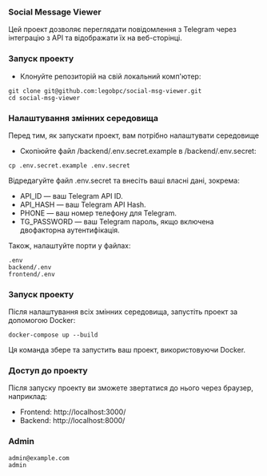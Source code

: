 ### Social Message Viewer
Цей проект дозволяє переглядати повідомлення з Telegram через інтеграцію з API та відображати їх на веб-сторінці.

### Запуск проекту
- Клонуйте репозиторій на свій локальний комп'ютер:

```
git clone git@github.com:legobpc/social-msg-viewer.git
cd social-msg-viewer
```

### Налаштування змінних середовища
Перед тим, як запускати проект, вам потрібно налаштувати середовище
- Скопіюйте файл /backend/.env.secret.example в /backend/.env.secret:

```
cp .env.secret.example .env.secret
```
Відредагуйте файл .env.secret та внесіть ваші власні дані, зокрема:

- API_ID — ваш Telegram API ID.
- API_HASH — ваш Telegram API Hash.
- PHONE — ваш номер телефону для Telegram.
- TG_PASSWORD — ваш Telegram пароль, якщо включена двофакторна аутентифікація.

Також, налаштуйте порти у файлах:
```
.env
backend/.env
frontend/.env
```

### Запуск проекту
Після налаштування всіх змінних середовища, запустіть проект за допомогою Docker:

```
docker-compose up --build
```
Ця команда збере та запустить ваш проект, використовуючи Docker.

### Доступ до проекту
Після запуску проекту ви зможете звертатися до нього через браузер, наприклад:
- Frontend: http://localhost:3000/
- Backend: http://localhost:8000/

### Admin
```
admin@example.com
admin
```